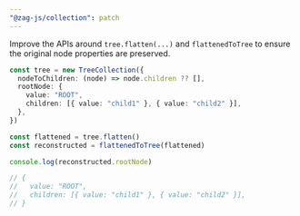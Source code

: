 ```yaml
---
"@zag-js/collection": patch
---
```


Improve the APIs around `tree.flatten(...)` and `flattenedToTree` to ensure the original node properties are preserved.

```ts
const tree = new TreeCollection({
  nodeToChildren: (node) => node.children ?? [],
  rootNode: {
    value: "ROOT",
    children: [{ value: "child1" }, { value: "child2" }],
  },
})

const flattened = tree.flatten()
const reconstructed = flattenedToTree(flattened)

console.log(reconstructed.rootNode)

// {
//   value: "ROOT",
//   children: [{ value: "child1" }, { value: "child2" }],
// }
```
